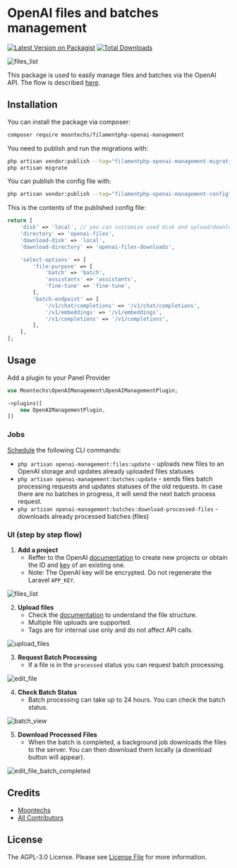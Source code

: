 # OpenAI files and batches management 

[![Latest Version on Packagist](https://img.shields.io/packagist/v/moontechs/filamentphp-openai-management.svg?style=flat-square)](https://packagist.org/packages/moontechs/filamentphp-openai-management)
[![Total Downloads](https://img.shields.io/packagist/dt/moontechs/filamentphp-openai-management.svg?style=flat-square)](https://packagist.org/packages/moontechs/filamentphp-openai-management)

![files_list](./screenshots/files_list.png)

This package is used to easily manage files and batches via the OpenAI API. The flow is described [here](https://platform.openai.com/docs/guides/batch/overview).

## Installation

You can install the package via composer:

```bash
composer require moontechs/filamentphp-openai-management
```

You need to publish and run the migrations with:

```bash
php artisan vendor:publish --tag="filamentphp-openai-management-migrations"
php artisan migrate
```

You can publish the config file with:

```bash
php artisan vendor:publish --tag="filamentphp-openai-management-config"
```

This is the contents of the published config file:

```php
return [
    'disk' => 'local', // you can customize used disk and upload/download folders
    'directory' => 'openai-files',
    'download-disk' => 'local',
    'download-directory' => 'openai-files-downloads',

    'select-options' => [
        'file-purpose' => [
            'batch' => 'batch',
            'assistants' => 'assistants',
            'fine-tune' => 'fine-tune',
        ],
        'batch-endpoint' => [
            '/v1/chat/completions' => '/v1/chat/completions',
            '/v1/embeddings' => '/v1/embeddings',
            '/v1/completions' => '/v1/completions',
        ],
    ],
];
```

## Usage

Add a plugin to your Panel Provider
```php
use Moontechs\OpenAIManagement\OpenAIManagementPlugin;

->plugins([
    new OpenAIManagementPlugin,
])
```

### Jobs

[Schedule](https://laravel.com/docs/11.x/scheduling) the following CLI commands:

* `php artisan openai-management:files:update` - uploads new files to an OpenAI storage and updates already uploaded files statuses
* `php artisan openai-management:batches:update` - sends files batch processing requests and updates statuses of the old requests. In case there are no batches in progress, it will send the next batch process request.
* `php artisan openai-management:batches:download-processed-files` - downloads already processed batches (files)

### UI (step by step flow)

1. **Add a project**
   * Reffer to the OpenAI [documentation](https://help.openai.com/en/articles/9186755-managing-your-work-in-the-api-platform-with-projects) to create new projects or obtain the ID and [key](https://help.openai.com/en/articles/9186755-managing-your-work-in-the-api-platform-with-projects#h_9ac8d4e902) of an existing one.
   * Note: The OpenAI key will be encrypted. Do not regenerate the Laravel `APP_KEY`.

![files_list](./screenshots/create_project.png)

2. **Upload files**
   * Check the [documentation](https://platform.openai.com/docs/guides/batch/getting-started) to understand the file structure.
   * Multiple file uploads are supported.
   * Tags are for internal use only and do not affect API calls.

![upload_files](./screenshots/files_list.png)

3. **Request Batch Processing**
   * If a file is in the `processed` status you can request batch processing.

![edit_file](./screenshots/edit_file.png)

4. **Check Batch Status**
   * Batch processing can take up to 24 hours. You can check the batch status.

![batch_view](./screenshots/batch_view.png)

5. **Download Processed Files**
   * When the batch is completed, a background job downloads the files to the server. You can then download them locally (a download button will appear).

![edit_file_batch_completed](./screenshots/edit_file_batch_completed.png)

## Credits

- [Moontechs](https://github.com/moontechs)
- [All Contributors](../../contributors)

## License

The AGPL-3.0 License. Please see [License File](LICENSE.md) for more information.
